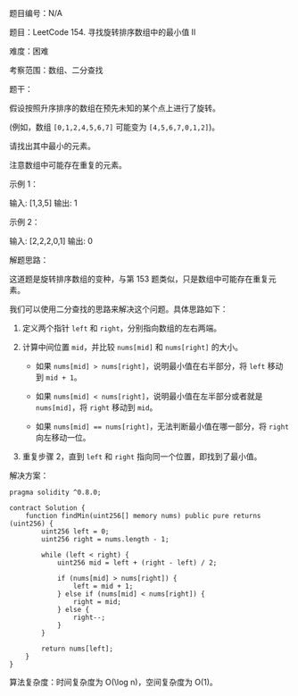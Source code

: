 题目编号：N/A

题目：LeetCode 154. 寻找旋转排序数组中的最小值 II

难度：困难

考察范围：数组、二分查找

题干：

假设按照升序排序的数组在预先未知的某个点上进行了旋转。

(例如，数组 `[0,1,2,4,5,6,7]` 可能变为 `[4,5,6,7,0,1,2]`)。

请找出其中最小的元素。

注意数组中可能存在重复的元素。

示例 1：

输入: [1,3,5]
输出: 1

示例 2：

输入: [2,2,2,0,1]
输出: 0

解题思路：

这道题是旋转排序数组的变种，与第 153 题类似，只是数组中可能存在重复元素。

我们可以使用二分查找的思路来解决这个问题。具体思路如下：

1. 定义两个指针 `left` 和 `right`，分别指向数组的左右两端。

2. 计算中间位置 `mid`，并比较 `nums[mid]` 和 `nums[right]` 的大小。

   - 如果 `nums[mid] > nums[right]`，说明最小值在右半部分，将 `left` 移动到 `mid + 1`。

   - 如果 `nums[mid] < nums[right]`，说明最小值在左半部分或者就是 `nums[mid]`，将 `right` 移动到 `mid`。

   - 如果 `nums[mid] == nums[right]`，无法判断最小值在哪一部分，将 `right` 向左移动一位。

3. 重复步骤 2，直到 `left` 和 `right` 指向同一个位置，即找到了最小值。

解决方案：

```solidity
pragma solidity ^0.8.0;

contract Solution {
    function findMin(uint256[] memory nums) public pure returns (uint256) {
        uint256 left = 0;
        uint256 right = nums.length - 1;

        while (left < right) {
            uint256 mid = left + (right - left) / 2;

            if (nums[mid] > nums[right]) {
                left = mid + 1;
            } else if (nums[mid] < nums[right]) {
                right = mid;
            } else {
                right--;
            }
        }

        return nums[left];
    }
}
```

算法复杂度：时间复杂度为 O(\log n)，空间复杂度为 O(1)。